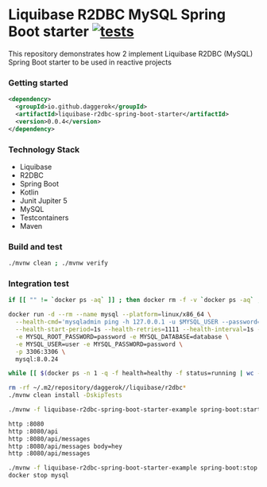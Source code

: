 # Liquibase R2DBC MySQL Spring Boot starter [![tests](https://github.com/daggerok/liquibase-r2dbc-spring-boot-starter/actions/workflows/tests.yml/badge.svg)](https://github.com/daggerok/liquibase-r2dbc-spring-boot-starter/actions/workflows/tests.yml)
This repository demonstrates how 2 implement Liquibase R2DBC (MySQL) Spring Boot starter to be used in reactive projects

### Getting started

```xml
<dependency>
  <groupId>io.github.daggerok</groupId>
  <artifactId>liquibase-r2dbc-spring-boot-starter</artifactId>
  <version>0.0.4</version>
</dependency>
```

### Technology Stack
* Liquibase
* R2DBC
* Spring Boot
* Kotlin
* Junit Jupiter 5
* MySQL
* Testcontainers
* Maven

### Build and test

```bash
./mvnw clean ; ./mvnw verify
```

### Integration test

```bash
if [[ "" != `docker ps -aq` ]] ; then docker rm -f -v `docker ps -aq` ; fi

docker run -d --rm --name mysql --platform=linux/x86_64 \
  --health-cmd='mysqladmin ping -h 127.0.0.1 -u $MYSQL_USER --password=$MYSQL_PASSWORD || exit 1' \
  --health-start-period=1s --health-retries=1111 --health-interval=1s --health-timeout=5s \
  -e MYSQL_ROOT_PASSWORD=password -e MYSQL_DATABASE=database \
  -e MYSQL_USER=user -e MYSQL_PASSWORD=password \
  -p 3306:3306 \
  mysql:8.0.24

while [[ $(docker ps -n 1 -q -f health=healthy -f status=running | wc -l) -lt 1 ]] ; do sleep 3 ; echo -n '.' ; done ; sleep 15; echo 'MySQL is ready.'

rm -rf ~/.m2/repository/daggerok//liquibase/r2dbc* 
./mvnw clean install -DskipTests

./mvnw -f liquibase-r2dbc-spring-boot-starter-example spring-boot:start

http :8080
http :8080/api
http :8080/api/messages
http :8080/api/messages body=hey
http :8080/api/messages

./mvnw -f liquibase-r2dbc-spring-boot-starter-example spring-boot:stop
docker stop mysql
```

<!--

### JDK

```bash
brew reinstall temurin17 
```

### GPG

Installing GnuPG:

```bash
brew reinstall gpg
```

Verify:

```bash
gpg --version
```

Generating a Key Pair:

```bash
gpg --gen-key

#Real name: Maksim Kostromin

#Email address: daggerok@gmail.com

#Enter passphrase: Enter and confirm your gpg passphrase...
#Remember it. This passphrase and your private key are all
#that is needed to sign artifacts with your signature
```

List keys:

```bash
gpg --list-keys
#Output:
#gpg: checking the trustdb
#gpg: marginals needed: 3  completes needed: 1  trust model: pgp
#gpg: depth: 0  valid:   1  signed:   0  trust: 0-, 0q, 0n, 0m, 0f, 1u
#gpg: next trustdb check due at 2024-06-01
#/Users/maksim.kostromin/.gnupg/pubring.kbx
#------------------------------------------
#pub   ed25519 2022-06-02 [SC] [expires: 2024-06-01]
#      7F8C9950CBD5506E6C69A839FB201BAC2CDB5B17
#uid           [ultimate] Maksim Kostromin <daggerok@gmail.com>
#sub   cv25519 2022-06-02 [E] [expires: 2024-06-01]
```

Sent key:

```bash
gpg --keyserver hkps://keys.openpgp.org --send-keys 7F8C9950CBD5506E6C69A839FB201BAC2CDB5B17
```

Export key:

```bash
gpg -a --export-secret-keys 7F8C9950CBD5506E6C69A839FB201BAC2CDB5B17
#Output:
#-----BEGIN PGP PRIVATE KEY BLOCK-----
#...
#-----END PGP PRIVATE KEY BLOCK-----
```

### Maven

TODO...

```bash
echo '
<?xml version="1.0" encoding="UTF-8"?>
<settings xmlns="http://maven.apache.org/SETTINGS/1.1.0"
          xmlns:xsi="http://www.w3.org/2001/XMLSchema-instance"
          xsi:schemaLocation="http://maven.apache.org/SETTINGS/1.1.0 https://maven.apache.org/xsd/settings-1.1.0.xsd">
  <servers>
    <server>
      <id>ossrh</id>
      <username>Sonatype username...</username>
      <password>Sonatype password...</password>
    </server>
  </servers>
</settings>
' > ~/.m2/settings.xml
```

### Reference Documentation

Useful links:
* [GPG](https://central.sonatype.org/publish/requirements/gpg/)
* [Maven Deploy](https://central.sonatype.org/publish/publish-maven/)
* https://www.mojohaus.org/versions-maven-plugin/examples/set.html
* https://central.sonatype.org/publish/requirements/coordinates/
* https://issues.sonatype.org/browse/OSSRH-81403
* https://issues.sonatype.org/browse/OSSRH-81403?focusedCommentId=1172647&page=com.atlassian.jira.plugin.system.issuetabpanels%3Acomment-tabpanel#comment-1172647
* https://central.sonatype.org/publish/publish-guide/#deployment
* https://github.com/samuelmeuli/action-maven-publish
* https://github.com/samuelmeuli/action-maven-publish/blob/master/docs/deployment-setup.md#project-configuration
* https://github.community/t/combine-path-and-tags-conditionals/17064
* https://central.sonatype.org/publish/release/
* https://help.sonatype.com/lift/configuring-lift
* https://lift.sonatype.com/results/github.com/daggerok
* https://help.sonatype.com/repomanager2/staging-releases/configuring-your-project-for-deployment
* https://central.sonatype.org/publish/publish-maven/#gpg-signed-components

For further reference, please consider the following sections:

* [Official Apache Maven documentation](https://maven.apache.org/guides/index.html)
* [Spring Boot Maven Plugin Reference Guide](https://docs.spring.io/spring-boot/docs/2.7.0/maven-plugin/reference/html/)
* [Create an OCI image](https://docs.spring.io/spring-boot/docs/2.7.0/maven-plugin/reference/html/#build-image)
* [Testcontainers R2DBC support Reference Guide](https://www.testcontainers.org/modules/databases/r2dbc/)
* [Testcontainers MySQL Module Reference Guide](https://www.testcontainers.org/modules/databases/mysql/)
* [Coroutines section of the Spring Framework Documentation](https://docs.spring.io/spring/docs/5.3.20/spring-framework-reference/languages.html#coroutines)
* [Liquibase Migration](https://docs.spring.io/spring-boot/docs/2.7.0/reference/htmlsingle/#howto.data-initialization.migration-tool.liquibase)
* [Spring Configuration Processor](https://docs.spring.io/spring-boot/docs/2.7.0/reference/htmlsingle/#appendix.configuration-metadata.annotation-processor)
* [Spring Data R2DBC](https://docs.spring.io/spring-boot/docs/2.7.0/reference/htmlsingle/#data.sql.r2dbc)
* [Testcontainers](https://www.testcontainers.org/)

### Guides

The following guides illustrate how to use some features concretely:

* [Acessing data with R2DBC](https://spring.io/guides/gs/accessing-data-r2dbc/)
* [Accessing data with MySQL](https://spring.io/guides/gs/accessing-data-mysql/)

### Additional Links

These additional references should also help you:

* [R2DBC Homepage](https://r2dbc.io)

## Missing R2DBC Driver

Make sure to include a [R2DBC Driver](https://r2dbc.io/drivers/) to connect to your database.

-->
